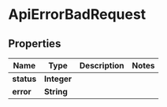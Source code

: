 

# ApiErrorBadRequest


## Properties

| Name | Type | Description | Notes |
|------------ | ------------- | ------------- | -------------|
|**status** | **Integer** |  |  |
|**error** | **String** |  |  |



